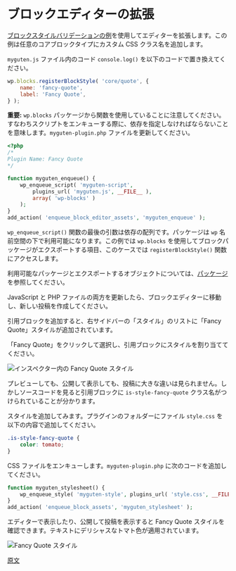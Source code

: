 <!--
# Extending the Block Editor
-->
# ブロックエディターの拡張

<!--
Let's look at using the [Block Style Variation example](/docs/designers-developers/developers/filters/block-filters.md#block-style-variations) to extend the editor. This example allows you to add your own custom CSS class name to any core block type.

Replace the existing `console.log()` code in your `myguten.js` file with:
-->
[ブロックスタイルバリデーションの例](https://developer.wordpress.org/block-editor/developers/filters/block-filters/#block-style-variations)を使用してエディターを拡張します。この例は任意のコアブロックタイプにカスタム CSS クラス名を追加します。

`myguten.js` ファイル内のコード `console.log()` を以下のコードで置き換えてください。

```js
wp.blocks.registerBlockStyle( 'core/quote', {
	name: 'fancy-quote',
	label: 'Fancy Quote',
} );
```

<!--
**Important:** Notice that you are using a function from `wp.blocks` package. This means you must specify it as a dependency when you enqueue the script. Update the `myguten-plugin.php` file to:
-->
**重要:** `wp.blocks` パッケージから関数を使用していることに注意してください。すなわちスクリプトをエンキューする際に、依存を指定しなければならないことを意味します。`myguten-plugin.php` ファイルを更新してください。

```php
<?php
/*
Plugin Name: Fancy Quote
*/

function myguten_enqueue() {
	wp_enqueue_script( 'myguten-script',
		plugins_url( 'myguten.js', __FILE__ ),
		array( 'wp-blocks' )
	);
}
add_action( 'enqueue_block_editor_assets', 'myguten_enqueue' );
```

<!--
The last argument in the `wp_enqueue_script()` function is an array of dependencies. WordPress makes packages available under the `wp` namespace. In the example, you use `wp.blocks` to access the items that the blocks package exports (in this case the `registerBlockStyle()` function).

See [Packages](/docs/designers-developers/developers/packages.md) for list of available packages and what objects they export.
-->
`wp_enqueue_script()` 関数の最後の引数は依存の配列です。パッケージは `wp` 名前空間の下で利用可能になります。この例では `wp.blocks` を使用してブロックパッケージがエクスポートする項目、このケースでは `registerBlockStyle()` 関数にアクセスします。

利用可能なパッケージとエクスポートするオブジェクトについては、[パッケージ](https://ja.wordpress.org/team/handbook/block-editor/packages/)を参照してください。

<!--
After you have updated both JavaScript and PHP files, go to the block editor and create a new post.

Add a quote block, and in the right sidebar under Styles, you will see your new Fancy Quote style listed.  

Click the Fancy Quote to select and apply that style to your quote block:

![Fancy Quote Style in Inspector](https://raw.githubusercontent.com/WordPress/gutenberg/HEAD/docs/designers-developers/assets/fancy-quote-in-inspector.png)
-->
JavaScript と PHP ファイルの両方を更新したら、ブロックエディターに移動し、新しい投稿を作成してください。

引用ブロックを追加すると、右サイドバーの「スタイル」のリストに「Fancy Quote」スタイルが追加されています。

「Fancy Quote」をクリックして選択し、引用ブロックにスタイルを割り当ててください。

![インスペクター内の Fancy Quote スタイル](https://raw.githubusercontent.com/WordPress/gutenberg/HEAD/docs/designers-developers/assets/fancy-quote-in-inspector.png)

<!--
Even if you Preview or Publish the post you will not see a visible change. However, if you look at the source, you will see the `is-style-fancy-quote` class name is now attached to your quote block.

Let's add some style. In your plugin folder, create a `style.css` file with:
-->
プレビューしても、公開して表示しても、投稿に大きな違いは見られません。しかしソースコードを見ると引用ブロックに `is-style-fancy-quote` クラス名がつけられていることが分かります。

スタイルを追加してみます。プラグインのフォルダーにファイル `style.css` を以下の内容で追加してください。

```css
.is-style-fancy-quote {
	color: tomato;
}
```

<!--
You enqueue the CSS file by adding the following to your `myguten-plugin.php`:
-->
CSS ファイルをエンキューします。`myguten-plugin.php` に次のコードを追加してください。

```php
function myguten_stylesheet() {
	wp_enqueue_style( 'myguten-style', plugins_url( 'style.css', __FILE__ ) );
}
add_action( 'enqueue_block_assets', 'myguten_stylesheet' );
```

<!--
Now when you view in the editor and publish, you will see your Fancy Quote style, a delicious tomato color text:

![Fancy Quote with Style](https://raw.githubusercontent.com/WordPress/gutenberg/HEAD/docs/designers-developers/assets/fancy-quote-with-style.png)
-->
エディターで表示したり、公開して投稿を表示すると Fancy Quote スタイルを確認できます。テキストにデリシャスなトマト色が適用されています。 

![Fancy Quote スタイル](https://raw.githubusercontent.com/WordPress/gutenberg/HEAD/docs/designers-developers/assets/fancy-quote-with-style.png)

[原文](https://github.com/WordPress/gutenberg/blob/HEAD/docs/designers-developers/developers/tutorials/javascript/extending-the-block-editor.md)
